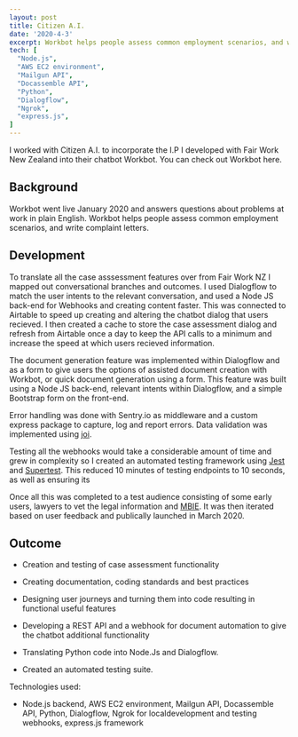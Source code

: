 ```yaml
---
layout: post
title: Citizen A.I.
date: '2020-4-3'
excerpt: Workbot helps people assess common employment scenarios, and write complaint letters.
tech: [ 
  "Node.js",
  "AWS EC2 environment",
  "Mailgun API",
  "Docassemble API",
  "Python",
  "Dialogflow",
  "Ngrok",
  "express.js",
]
---
```


I worked with Citizen A.I. to incorporate the I.P I developed with Fair Work New Zealand into their chatbot Workbot. You can check out Workbot here.

## Background

Workbot went live January 2020 and answers questions about problems at work in plain English. Workbot helps people assess common employment scenarios, and write complaint letters.

## Development

To translate all the case asssessment features over from Fair Work NZ I mapped out conversational branches and outcomes. I used Dialogflow to match the user intents to the relevant conversation, and used a Node JS back-end for Webhooks and creating content faster. This was connected to Airtable to speed up creating and altering the chatbot dialog that users recieved. I then created a cache to store the case assessment dialog and refresh from Airtable once a day to keep the API calls to a minimum and increase the speed at which users recieved information.

The document generation feature was implemented within Dialogflow and as a form to give users the options of assisted document creation with Workbot, or quick document generation using a form. This feature was built using a Node JS back-end, relevant intents within Dialogflow, and a simple Bootstrap form on the front-end.

Error handling was done with Sentry.io as middleware and a custom express package to capture, log and report errors. Data validation was implemented using [joi]('https://github.com/sideway/joi').

Testing all the webhooks would take a considerable amount of time and grew in complexity so I created an automated testing framework using [Jest]('https://jestjs.io/') and [Supertest]('https://jestjs.io/'). This reduced 10 minutes of testing endpoints to 10 seconds, as well as ensuring its

Once all this was completed to a test audience consisting of some early users, lawyers to vet the legal information and [MBIE]('https://www.mbie.govt.nz/'). It was then iterated based on user feedback and publically launched in March 2020.

## Outcome

- Creation and testing of case assessment functionality

- Creating documentation, coding standards and best practices

- Designing user journeys and turning them into code resulting in functional useful features

- Developing a REST API and a webhook for document automation to give the chatbot additional functionality

- Translating Python code into Node.Js and Dialogflow.

- Created an automated testing suite.

Technologies used:

- Node.js backend, AWS EC2 environment, Mailgun API, Docassemble API, Python, Dialogflow, Ngrok for localdevelopment and testing webhooks, express.js framework
